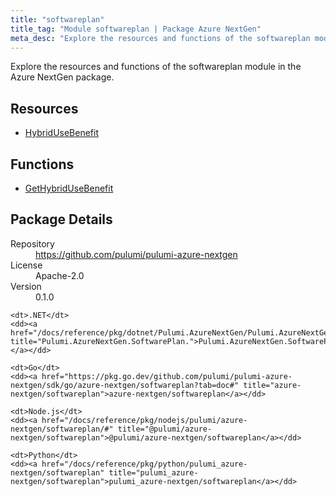 ```yaml
---
title: "softwareplan"
title_tag: "Module softwareplan | Package Azure NextGen"
meta_desc: "Explore the resources and functions of the softwareplan module in the Azure NextGen package."
---
```


<!-- WARNING: this file was generated by Pulumi Docs Generator. -->
<!-- Do not edit by hand unless you're certain you know what you are doing! -->

Explore the resources and functions of the softwareplan module in the Azure NextGen package.

<h2 id="resources">Resources</h2>
<ul class="api">
    <li><a href="hybridusebenefit" title="HybridUseBenefit"><span class="symbol resource"></span>HybridUseBenefit</a></li>
</ul>

<h2 id="functions">Functions</h2>
<ul class="api">
    <li><a href="gethybridusebenefit" title="GetHybridUseBenefit"><span class="symbol function"></span>GetHybridUseBenefit</a></li>
</ul>

<h2 id="package-details">Package Details</h2>
<dl class="package-details">
	<dt>Repository</dt>
	<dd><a href="https://github.com/pulumi/pulumi-azure-nextgen">https://github.com/pulumi/pulumi-azure-nextgen</a></dd>
	<dt>License</dt>
	<dd>Apache-2.0</dd>
	<dt>Version</dt>
	<dd>0.1.0</dd>
</dl>



<dl class="tabular">

    <dt>.NET</dt>
    <dd><a href="/docs/reference/pkg/dotnet/Pulumi.AzureNextGen/Pulumi.AzureNextGen.SoftwarePlan..html" title="Pulumi.AzureNextGen.SoftwarePlan.">Pulumi.AzureNextGen.SoftwarePlan.</a></dd>

    <dt>Go</dt>
    <dd><a href="https://pkg.go.dev/github.com/pulumi/pulumi-azure-nextgen/sdk/go/azure-nextgen/softwareplan?tab=doc#" title="azure-nextgen/softwareplan">azure-nextgen/softwareplan</a></dd>

    <dt>Node.js</dt>
    <dd><a href="/docs/reference/pkg/nodejs/pulumi/azure-nextgen/softwareplan/#" title="@pulumi/azure-nextgen/softwareplan">@pulumi/azure-nextgen/softwareplan</a></dd>

    <dt>Python</dt>
    <dd><a href="/docs/reference/pkg/python/pulumi_azure-nextgen/softwareplan" title="pulumi_azure-nextgen/softwareplan">pulumi_azure-nextgen/softwareplan</a></dd>

</dl>

